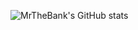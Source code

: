 ![MrTheBank's GitHub stats](https://github-readme-stats.vercel.app/api?username=MrTheBank&show_icons=true&count_private=true&theme=highcontrast)
